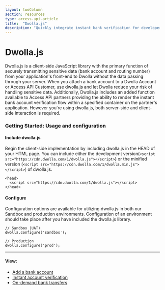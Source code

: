 ```yaml
---
layout: twoColumn
section: resources
type: access-api-article
title:  "Dwolla.js"
description: "Quickly integrate instant bank verification for developers using the Dwolla ACH API."
---
```


# Dwolla.js

Dwolla.js is a client-side JavaScript library with the primary function of securely transmitting sensitive data (bank account and routing number) from your application's front-end to Dwolla without the data passing through your server. When you attach a bank account to a Dwolla Account or Access API Customer, use dwolla.js and let Dwolla reduce your risk of handling sensitive data. Additionally, Dwolla.js includes an added function available to Access API partners providing the ability to render the instant bank account verification flow within a specified container on the partner's application. However you're using dwolla.js, both server-side and client-side interaction is required.

### Getting Started: Usage and configuration

#### Include dwolla.js
Begin the client-side implementation by including dwolla.js in the HEAD of your HTML page. You can include either the development version(`<script src="https://cdn.dwolla.com/1/dwolla.js"></script>`) or the minified version (`<script src="https://cdn.dwolla.com/1/dwolla.min.js"></script>`) of dwolla.js.

```htmlnoselect
<head>
  <script src="https://cdn.dwolla.com/1/dwolla.js"></script>
</head>
```

#### Configure
Configuration options are available for utilizing dwolla.js in both our Sandbox and production environments. Configuration of an environment should take place after you have included the dwolla.js library. 

```javascriptnoselect
// Sandbox (UAT)
dwolla.configure('sandbox');

// Production
dwolla.configure('prod');
```

* * *

#### View:

*   [Add a bank account](/resources/dwolla-js/add-a-bank-account.html)
*   [Instant account verification](/resources/dwolla-js/instant-account-verification.html)
*   [On-demand bank transfers](/resources/dwolla-js/on-demand-bank-transfers.html)